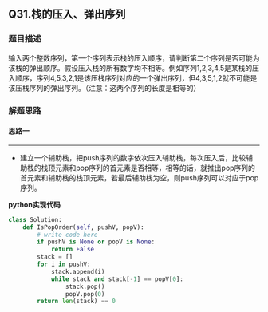 ## Q31.栈的压入、弹出序列
### 题目描述
输入两个整数序列，第一个序列表示栈的压入顺序，请判断第二个序列是否可能为该栈的弹出顺序。假设压入栈的所有数字均不相等。例如序列1,2,3,4,5是某栈的压入顺序，序列4,5,3,2,1是该压栈序列对应的一个弹出序列，但4,3,5,1,2就不可能是该压栈序列的弹出序列。（注意：这两个序列的长度是相等的）
### 解题思路
#### 思路一
****
- 建立一个辅助栈，把push序列的数字依次压入辅助栈，每次压入后，比较辅助栈的栈顶元素和pop序列的首元素是否相等，相等的话，就推出pop序列的首元素和辅助栈的栈顶元素，若最后辅助栈为空，则push序列可以对应于pop序列。

**python实现代码**
```python
class Solution:
    def IsPopOrder(self, pushV, popV):
        # write code here
        if pushV is None or popV is None:
            return False
        stack = []
        for i in pushV:
            stack.append(i)
            while stack and stack[-1] == popV[0]:
                stack.pop()
                popV.pop(0)
        return len(stack) == 0
```

